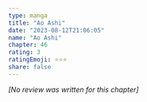 ```yaml
---
type: manga
title: "Ao Ashi"
date: "2023-08-12T21:06:05"
name: "Ao Ashi"
chapter: 46
rating: 3
ratingEmoji: ⭐️⭐️⭐️
share: false
---
```


*[No review was written for this chapter]*
